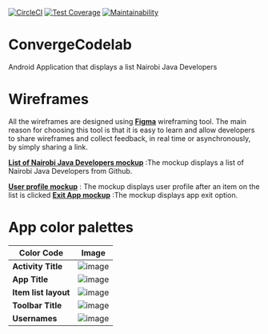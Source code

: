 [![CircleCI](https://circleci.com/gh/PromasterGuru/nairobi-java-developers.svg?style=svg)](https://circleci.com/gh/PromasterGuru/nairobi-java-developers)
[![Test Coverage](https://api.codeclimate.com/v1/badges/a141aa73b0bf051ca102/test_coverage)](https://codeclimate.com/github/PromasterGuru/nairobi-java-developers/test_coverage)
[![Maintainability](https://api.codeclimate.com/v1/badges/a141aa73b0bf051ca102/maintainability)](https://codeclimate.com/github/PromasterGuru/nairobi-java-developers/maintainability)
# ConvergeCodelab

Android Application that displays a list Nairobi Java Developers

# Wireframes

All the wireframes are designed using **[Figma](https://www.figma.com/)** wireframing tool. The main reason for choosing this tool is that it is easy to learn and allow developers to share wireframes and collect feedback, in real time or asynchronously, by simply sharing a link.

**[List of Nairobi Java Developers mockup](<![image](https://user-images.githubusercontent.com/39240075/53282038-46b34100-3743-11e9-81ed-a72a06b29854.png)>)** :The mockup displays a list of Nairobi Java Developers from Github.

**[User profile mockup](<![image](https://user-images.githubusercontent.com/39240075/53282104-364f9600-3744-11e9-9321-2a657493c139.png)>)** : The mockup displays user profile after an item on the list is clicked
**[Exit App mockup](https://user-images.githubusercontent.com/39240075/53100299-8d811b00-3538-11e9-9650-e6c3681d3b7a.png)** :The mockup displays app exit option.

# App color palettes

| Color Code           | Image                                                                                                          |
| -------------------- | -------------------------------------------------------------------------------------------------------------- |
| **Activity Title**   | ![image](https://user-images.githubusercontent.com/39240075/53101612-2f096c00-353b-11e9-86c5-9c8b02120318.png) |
| **App Title**        | ![image](https://user-images.githubusercontent.com/39240075/53101631-392b6a80-353b-11e9-8b15-cf1da2a7f325.png) |
| **Item list layout** | ![image](https://user-images.githubusercontent.com/39240075/53282218-c0e4c500-3745-11e9-82f9-7653b68eee81.png) |
| **Toolbar Title**    | ![image](https://user-images.githubusercontent.com/39240075/53101664-46485980-353b-11e9-808f-09e57982b8d1.png) |
| **Usernames**        | ![image](https://user-images.githubusercontent.com/39240075/53101695-58c29300-353b-11e9-98f8-bba4fbec5630.png) |
